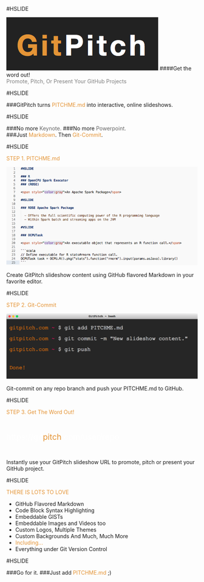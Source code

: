 #HSLIDE

![LOGO](assets/gp-logo.png)
####Get the word out!
<br>
<span style="color:gray">Promote, Pitch, Or Present Your GitHub Projects</span>

#HSLIDE

###GitPitch turns <span style="color: #e49436; text-transform: none">PITCHME.md</span> into interactive, online slideshows.

#HSLIDE
<!-- .slide: data-autoslide="2000" -->

###No more <span style="color: #666666">Keynote.</span>
###<span class="fragment" data-fragment-index="1" data-autoslide="2000">No more <span style="color: #666666">Powerpoint.</span>
<br>
###<span class="fragment" data-fragment-index="2" data-autoslide="3000">Just <span style="color: #e49436">Markdown</span>. Then <span style="color: #e49436">Git-Commit</span>.</li>

#HSLIDE

<span style="color: #e49436">STEP 1. PITCHME.md</span>

![MARKDOWN](assets/markdown.png)

Create GitPitch slideshow content using GitHub flavored Markdown in your favorite editor.

#HSLIDE

<span style="color: #e49436">STEP 2. Git-Commit</span>

![TERMINAL](assets/terminal.png)

Git-commit on any repo branch and push your PITCHME.md to GitHub.

#HSLIDE

<span style="color: #e49436">STEP 3. Get The Word Out!</span>

<br>

<span style="font-size: 1.5em;"><span style="color:white">htt</span><span style="color:white">ps://git</span><span style="color: #e49436">pitch</span><span style="color: white">.com/user/repo</span></span>

<br>

Instantly use your GitPitch slideshow URL to promote, pitch or present your GitHub project.

#HSLIDE
<!-- .slide: data-autoslide="8000" -->

<span style="color: #e49436">THERE IS LOTS TO LOVE</span>

- GitHub Flavored Markdown
- Code Block Syntax Highlighting
- Embeddable GISTs
- Embeddable Images and Videos too
- Custom Logos, Multiple Themes
- Custom Backgrounds And Much, Much More
- <span style="color: #e49436">Including...</span>
- Everything under Git Version Control

#HSLIDE

###Go for it.
###Just add <span style="color: #e49436; text-transform: none">PITCHME.md</span> ;)

